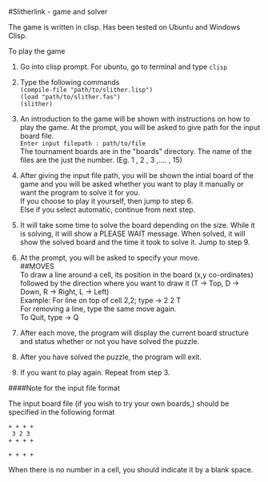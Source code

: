 #Slitherlink - game and solver

The game is written in clisp. Has been tested on Ubuntu and Windows Clisp.

To play the game  
1. Go into clisp prompt. For ubuntu, go to terminal and type `clisp`  

2. Type the following commands  
`(compile-file "path/to/slither.lisp")`  
`(load "path/to/slither.fas")`  
`(slither)`  

3. An introduction to the game will be shown with instructions on how to play the game. At the prompt, you will be asked to give path for the input board file.  
      `Enter input filepath : path/to/file`  
   The tournament boards are in the "boards" directory. The name of the files are the just the number. (Eg. 1 , 2 , 3 ,.... , 15)  

4. After giving the input file path, you will be shown the intial board of the game and you will be asked whether you want to play it manually or want the program to solve it for you.  
   If you choose to play it yourself, then jump to step 6.  
   Else if you select automatic, continue from next step.  

5. It will take some time to solve the board depending on the size. While it is solving, it will show a PLEASE WAIT message. When solved, it will show the solved board and the time it took to solve it. Jump to step 9.  

6. At the prompt, you will be asked to specify your move.  
##MOVES  
   To draw a line around a cell, its position in the board (x,y co-ordinates)
   followed by the direction where you want to draw it (T -> Top, D ->  Down, R -> Right, L -> Left)   
   Example: For line on top of cell 2,2; type -> 2 2 T  
   For removing a line, type the same move again.  
   To Quit, type -> Q  

7. After each move, the program will display the current board structure and status whether or not you have solved the puzzle.  

8. After you have solved the puzzle, the program will exit.  

9. If you want to play again. Repeat from step 3.

####Note for the input file format

The input board file (if you wish to try your own boards,) should be specified in the following format

    + + + +
     3 2 3
    + + + +
          
    + + + +

When there is no number in a cell, you should indicate it by a blank space.
